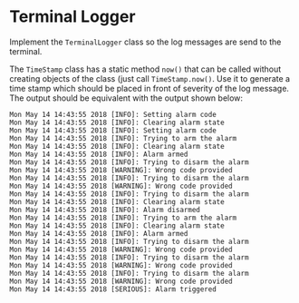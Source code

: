 # Terminal Logger

Implement the `TerminalLogger` class so the log messages are send to the terminal.

The `TimeStamp` class has a static method `now()` that can be called without creating objects of the class (just call `TimeStamp.now()`. Use it to generate a time stamp which should be placed in front of severity of the log message. The output should be equivalent with the output shown below:

```text
Mon May 14 14:43:55 2018 [INFO]: Setting alarm code
Mon May 14 14:43:55 2018 [INFO]: Clearing alarm state
Mon May 14 14:43:55 2018 [INFO]: Setting alarm code
Mon May 14 14:43:55 2018 [INFO]: Trying to arm the alarm
Mon May 14 14:43:55 2018 [INFO]: Clearing alarm state
Mon May 14 14:43:55 2018 [INFO]: Alarm armed
Mon May 14 14:43:55 2018 [INFO]: Trying to disarm the alarm
Mon May 14 14:43:55 2018 [WARNING]: Wrong code provided
Mon May 14 14:43:55 2018 [INFO]: Trying to disarm the alarm
Mon May 14 14:43:55 2018 [WARNING]: Wrong code provided
Mon May 14 14:43:55 2018 [INFO]: Trying to disarm the alarm
Mon May 14 14:43:55 2018 [INFO]: Clearing alarm state
Mon May 14 14:43:55 2018 [INFO]: Alarm disarmed
Mon May 14 14:43:55 2018 [INFO]: Trying to arm the alarm
Mon May 14 14:43:55 2018 [INFO]: Clearing alarm state
Mon May 14 14:43:55 2018 [INFO]: Alarm armed
Mon May 14 14:43:55 2018 [INFO]: Trying to disarm the alarm
Mon May 14 14:43:55 2018 [WARNING]: Wrong code provided
Mon May 14 14:43:55 2018 [INFO]: Trying to disarm the alarm
Mon May 14 14:43:55 2018 [WARNING]: Wrong code provided
Mon May 14 14:43:55 2018 [INFO]: Trying to disarm the alarm
Mon May 14 14:43:55 2018 [WARNING]: Wrong code provided
Mon May 14 14:43:55 2018 [SERIOUS]: Alarm triggered
```
